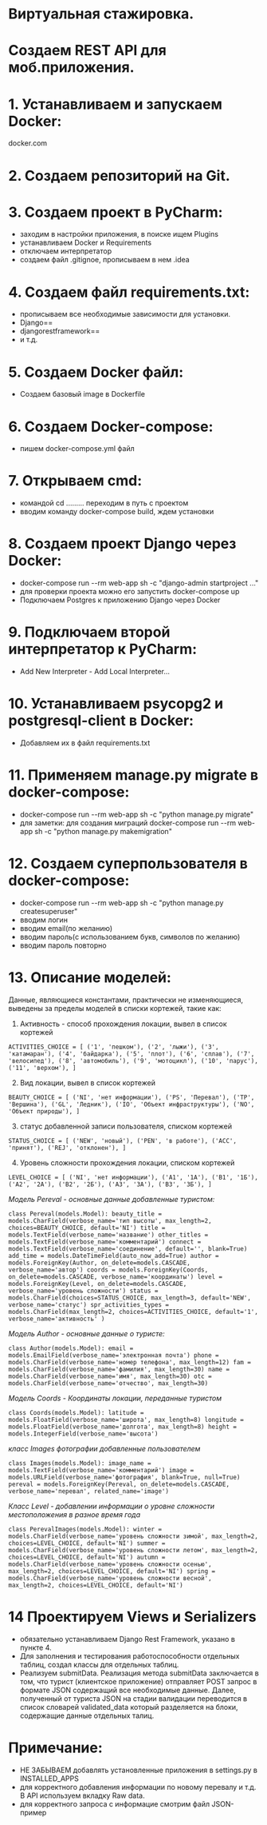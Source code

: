 # Виртуальная стажировка.

# Создаем REST API для моб.приложения.

# 1. Устанавливаем и запускаем Docker:
docker.com
# 2. Создаем репозиторий на Git.
# 3. Создаем проект в PyCharm:
- заходим в настройки приложения, в поиске ищем Plugins
- устанавливаем Docker и Requirements
- отключаем интерпретатор
- создаем файл .gitignoe, прописываем в нем .idea
# 4. Создаем файл requirements.txt:
- прописываем все необходимые зависимости для установки.
- Django==
- djangorestframework==
- и т.д.
# 5. Создаем Docker файл:
- Создаем базовый image в Dockerfile
# 6. Создаем Docker-compose:
- пишем docker-compose.yml файл
# 7. Открываем cmd:
- командой cd ...\...\... переходим в путь с проектом
- вводим команду docker-compose build, ждем установки
# 8. Создаем проект Django через Docker:
- docker-compose run --rm web-app sh -c "django-admin startproject ..."
- для проверки проекта можно его запустить docker-compose up
- Подключаем Postgres к приложению Django через Docker
# 9. Подключаем второй интерпретатор к PyCharm:
- Add New Interpreter - Add Local Interpreter...
# 10. Устанавливаем psycopg2 и postgresql-client в Docker:
- Добавляем их в файл requirements.txt
# 11. Применяем manage.py migrate в docker-compose:
- docker-compose run --rm web-app sh -c "python manage.py migrate"
- для заметки: для создания миграций docker-compose run --rm web-app sh -c "python manage.py makemigration"
# 12. Создаем суперпользователя в docker-compose:
- docker-compose run --rm web-app sh -c "python manage.py createsuperuser"
- вводим логин
- вводим email(по желанию)
- вводим пароль(c использованием букв, символов по желанию)
- вводим пароль повторно
# 13. Описание моделей:

Данные, являющиеся константами, практически не изменяющиеся, выведены за пределы моделей в списки кортежей, такие как:

1) Активность - способ прохождения локации, вывел в список кортежей

`ACTIVITIES_CHOICE = [
        ('1', 'пешком'),
        ('2', 'лыжи'),
        ('3', 'катамаран'),
        ('4', 'байдарка'),
        ('5', 'плот'),
        ('6', 'сплав'),
        ('7', 'велосипед'),
        ('8', 'автомобиль'),
        ('9', 'мотоцикл'),
        ('10', 'парус'),
        ('11', 'верхом'),
    ]`

2) Вид локации, вывел в список кортежей

`BEAUTY_CHOICE = [
        ('NI', 'нет информации'),
        ('PS', 'Перевал'),
        ('TP', 'Вершина'),
        ('GL', 'Ледник'),
        ('IO', 'Объект инфраструктуры'),
        ('NO', 'Объект природы'),
    ]`

3) статус добавленной записи пользователя, списком кортежей

`STATUS_CHOICE = [
        ('NEW', 'новый'),
        ('PEN', 'в работе'),
        ('ACC', 'принят'),
        ('REJ', 'отклонен'),
    ]`

4) Уровень сложности прохождения локации, списком кортежей

`LEVEL_CHOICE = [
        ('NI', 'нет информации'),
        ('A1', '1А'),
        ('B1', '1Б'),
        ('А2', '2А'),
        ('В2', '2Б'),
        ('А3', '3А'),
        ('В3', '3Б'),
    ]`

*Модель Pereval - основные данные добавленные туристом:*

`class Pereval(models.Model):
    beauty_title = models.CharField(verbose_name='тип высоты',
                                    max_length=2,
                                    choices=BEAUTY_CHOICE,
                                    default='NI')
    title = models.TextField(verbose_name='название')
    other_titles = models.TextField(verbose_name='комментарий')
    connect = models.TextField(verbose_name='соединение',
                               default='', blank=True)
    add_time = models.DateTimeField(auto_now_add=True)
    author = models.ForeignKey(Author, on_delete=models.CASCADE,
                               verbose_name='автор')
    coords = models.ForeignKey(Coords, on_delete=models.CASCADE,
                               verbose_name='координаты')
    level = models.ForeignKey(Level, on_delete=models.CASCADE,
                              verbose_name='уровень сложности')
    status = models.CharField(choices=STATUS_CHOICE, max_length=3,
                              default='NEW', verbose_name='статус')
    spr_activities_types = models.CharField(max_length=2,
                                            choices=ACTIVITIES_CHOICE,
                                            default='1',
                                            verbose_name='активность'
                                            )`

*Модель Author - основные данные о туристе:*

`class Author(models.Model):
    email = models.EmailField(verbose_name='электронная почта')
    phone = models.CharField(verbose_name='номер телефона', max_length=12)
    fam = models.CharField(verbose_name='фамилия', max_length=30)
    name = models.CharField(verbose_name='имя', max_length=30)
    otc = models.CharField(verbose_name='отчество', max_length=30)`

*Модель Coords - Координаты локации, переданные туристом*

`class Coords(models.Model):
    latitude = models.FloatField(verbose_name='широта', max_length=8)
    longitude = models.FloatField(verbose_name='долгота', max_length=8)
    height = models.IntegerField(verbose_name='высота')`

*класс Images фотографии добавленные пользователем*

`class Images(models.Model):
    image_name = models.TextField(verbose_name='комментарий')
    image = models.URLField(verbose_name='фотография', blank=True, null=True)
    pereval = models.ForeignKey(Pereval, on_delete=models.CASCADE,
                                verbose_name='перевал', related_name='image')`

*Класс Level - добавлении информации о уровне сложности местоположения в разное время года*

`class PerevalImages(models.Model):
    winter = models.CharField(verbose_name='уровень сложности зимой',
                              max_length=2,
                              choices=LEVEL_CHOICE,
                              default='NI')
    summer = models.CharField(verbose_name='уровень сложности летом',
                              max_length=2,
                              choices=LEVEL_CHOICE,
                              default='NI')
    autumn = models.CharField(verbose_name='уровень сложности осенью',
                              max_length=2,
                              choices=LEVEL_CHOICE,
                              default='NI')
    spring = models.CharField(verbose_name='уровень сложности весной',
                              max_length=2,
                              choices=LEVEL_CHOICE,
                              default='NI')`

# 14 Проектируем Views и Serializers
- обязательно устанавливаем Django Rest Framework, указано в пункте 4.
- Для заполнения и тестирования работоспособности отдельных таблиц, создал классы для отдельных таблиц.
- Реализуем submitData. Реализация метода submitData заключается в том, что турист (клиентское приложение) отправляет POST запрос в формате JSON содержащий все необходимые данные. Далее, полученный от туриста JSON на стадии валидации переводится в список словарей validated_data который разделяется на блоки, содержащие данные отдельных талиц.

# Примечание:
- НЕ ЗАБЫВАЕМ добавлять установленные приложения в settings.py в INSTALLED_APPS
- для корректного добавления информации по новому перевалу и т.д. В API используем вкладку Raw data.
- для корректного запроса с информацие смотрим файл JSON-пример


